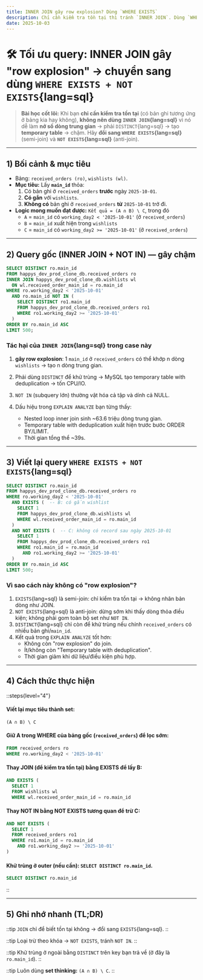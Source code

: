 ```yaml
---
title: INNER JOIN gây row explosion? Dùng `WHERE EXISTS`
description: Chỉ cần kiểm tra tồn tại thì tránh `INNER JOIN`. Dùng `WHERE EXISTS`/`NOT EXISTS`.
date: 2025-10-03
---
```


# 🛠️ Tối ưu query: INNER JOIN gây "row explosion" → chuyển sang dùng `WHERE EXISTS + NOT EXISTS`{lang=sql}

> **Bài học cốt lõi:** Khi bạn **chỉ cần kiểm tra tồn tại**
> (có bản ghi tương ứng ở bảng kia hay không),
> **không nên dùng `INNER JOIN`{lang=sql}** vì nó dễ làm **nở số dòng trung gian**
> → phải `DISTINCT`{lang=sql} → tạo **temporary table**
> → chậm. Hãy **đổi sang `WHERE EXISTS`{lang=sql}** (semi-join) và **`NOT EXISTS`{lang=sql}** (anti-join).

---

## 1) Bối cảnh & mục tiêu

- Bảng: `received_orders (ro)`, `wishlists (wl)`.
- **Mục tiêu:** Lấy **`main_id`** thỏa:
  1. Có bản ghi ở `received_orders` **trước** ngày `2025-10-01`.
  2. **Có gắn** với `wishlists`.
  3. **Không có** bản ghi ở `received_orders` **từ** `2025-10-01` trở đi.
- **Logic mong muốn đạt được:** `Kết quả = (A ∩ B) \ C`, trong đó
  - `A` = `main_id` có `working_day2 < '2025-10-01'` (ở `received_orders`)
  - `B` = `main_id` xuất hiện trong `wishlists`
  - `C` = `main_id` có `working_day2 >= '2025-10-01'` (ở `received_orders`)

---

## 2) Query gốc (INNER JOIN + NOT IN) — gây chậm

```sql [file.sql] {3-10}
SELECT DISTINCT ro.main_id
FROM happys_dev_prod_clone_db.received_orders ro
INNER JOIN happys_dev_prod_clone_db.wishlists wl
  ON wl.received_order_main_id = ro.main_id
WHERE ro.working_day2 < '2025-10-01'
  AND ro.main_id NOT IN (
    SELECT DISTINCT ro1.main_id
    FROM happys_dev_prod_clone_db.received_orders ro1
    WHERE ro1.working_day2 >= '2025-10-01'
  )
ORDER BY ro.main_id ASC
LIMIT 500;
```

### Tác hại của `INNER JOIN`{lang=sql} trong case này

1. **gây row explosion**: 1 `main_id` ở `received_orders` có thể khớp n dòng `wishlists` → tạo n dòng trung gian.

2. Phải dùng `DISTINCT` để khử trùng → MySQL tạo temporary table with deduplication → tốn CPU/IO.

3. `NOT IN` (subquery lớn) thường vật hóa cả tập và dính cả NULL.

4. Dấu hiệu trong `EXPLAIN ANALYZE` bạn từng thấy:
   - Nested loop inner join sinh ~63.6 triệu dòng trung gian.
   - Temporary table with deduplication xuất hiện trước bước ORDER BY/LIMIT.
   - Thời gian tổng thể ~39s.

---

## 3) Viết lại query `WHERE EXISTS + NOT EXISTS`{lang=sql}

```sql [file.sql] {3-14}
SELECT DISTINCT ro.main_id
FROM happys_dev_prod_clone_db.received_orders ro
WHERE ro.working_day2 < '2025-10-01'
  AND EXISTS (  -- B: có gắn wishlist
    SELECT 1
    FROM happys_dev_prod_clone_db.wishlists wl
    WHERE wl.received_order_main_id = ro.main_id
  )
  AND NOT EXISTS (  -- C: không có record sau ngày 2025-10-01
    SELECT 1
    FROM happys_dev_prod_clone_db.received_orders ro1
    WHERE ro1.main_id = ro.main_id
      AND ro1.working_day2 >= '2025-10-01'
  )
ORDER BY ro.main_id ASC
LIMIT 500;
```

### Vì sao cách này không có "row explosion"?

1. `EXISTS`{lang=sql} là semi-join: chỉ kiểm tra tồn tại → không nhân bản dòng như JOIN.
2. `NOT EXISTS`{lang=sql} là anti-join: dừng sớm khi thấy dòng thỏa điều kiện; không phải gom toàn bộ set như `NOT IN`.
3. `DISTINCT`{lang=sql} chỉ còn để khử trùng nếu chính `received_orders` có nhiều bản ghi/`main_id`.
4. Kết quả trong `EXPLAIN ANALYZE` tốt hơn:
   - Không còn "row explosion" do join.
   - Ít/không còn "Temporary table with deduplication".
   - Thời gian giảm khi dữ liệu/điều kiện phù hợp.

---

## 4) Cách thức thực hiện

::steps{level="4"}

#### **Viết lại mục tiêu thành set:**

`(A ∩ B) \ C`

#### **Giữ A trong WHERE của bảng gốc** (`received_orders`) để lọc sớm:

```sql
FROM received_orders ro
WHERE ro.working_day2 < '2025-10-01'
```

#### **Thay JOIN (để kiểm tra tồn tại) bằng EXISTS** để lấy B:

```sql
AND EXISTS (
  SELECT 1
  FROM wishlists wl
  WHERE wl.received_order_main_id = ro.main_id
```

#### **Thay NOT IN bằng NOT EXISTS tương quan** để trừ C:

```sql
AND NOT EXISTS (
  SELECT 1
  FROM received_orders ro1
  WHERE ro1.main_id = ro.main_id
    AND ro1.working_day2 >= '2025-10-01'
)
```

#### **Khử trùng ở outer** (nếu cần): `SELECT DISTINCT ro.main_id`.

```sql
SELECT DISTINCT ro.main_id
```

::

---

## 5) Ghi nhớ nhanh (TL;DR)

::tip
`JOIN` chỉ để biết tồn tại không → đổi sang `EXISTS`{lang=sql}.
::

::tip
Loại trừ theo khóa → `NOT EXISTS`, tránh `NOT IN`.
::

::tip
Khử trùng ở ngoài bằng `DISTINCT` trên key bạn trả về (ở đây là `ro.main_id`).
::

::tip
Luôn dùng **set thinking:** `(A ∩ B) \ C`.
::
